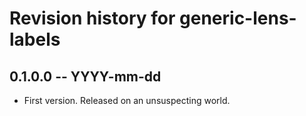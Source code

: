 # Revision history for generic-lens-labels

## 0.1.0.0  -- YYYY-mm-dd

* First version. Released on an unsuspecting world.

